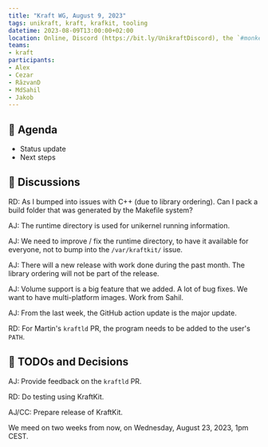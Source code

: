 ```yaml
---
title: "Kraft WG, August 9, 2023"
tags: unikraft, kraft, krafkit, tooling
datetime: 2023-08-09T13:00:00+02:00
location: Online, Discord (https://bit.ly/UnikraftDiscord), the `#monkey-business` voice channel
teams:
- kraft
participants:
- Alex
- Cezar
- RăzvanD
- MdSahil
- Jakob
---
```


## :dart: Agenda

- Status update
- Next steps

## :closed_book: Discussions

RD: As I bumped into issues with C++ (due to library ordering).
Can I pack a build folder that was generated by the Makefile system?

AJ: The runtime directory is used for unikernel running information.

AJ: We need to improve / fix the runtime directory, to have it available for everyone, not to bump into the `/var/kraftkit/` issue.

AJ: There will a new release with work done during the past month.
The library ordering will not be part of the release.

AJ: Volume support is a big feature that we added.
A lot of bug fixes.
We want to have multi-platform images.
Work from Sahil.

AJ: From the last week, the GitHub action update is the major update.

RD: For Martin's `kraftld` PR, the program needs to be added to the user's `PATH`.

## :wrench: TODOs and Decisions

AJ: Provide feedback on the `kraftld` PR.

RD: Do testing using KraftKit.

AJ/CC: Prepare release of KraftKit.

We meed on two weeks from now, on Wednesday, August 23, 2023, 1pm CEST.
